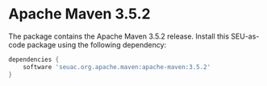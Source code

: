 # Apache Maven 3.5.2

The package contains the Apache Maven 3.5.2 release. Install this SEU-as-code
package using the following dependency:
```groovy
dependencies {
	software 'seuac.org.apache.maven:apache-maven:3.5.2'
}
```
